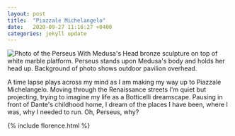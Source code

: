 ```yaml
---
layout: post
title:  "Piazzale Michelangelo"
date:   2020-09-27 11:16:27 +0400
categories: jekyll update
---
```

![Photo of the Perseus With Medusa's Head bronze sculpture on top of white marble platform. Perseus stands upon Medusa's body and holds her head up. Background of photo shows outdoor pavilion overhead.](https://github.com/havemaps/havemaps.github.io/blob/master/img/2020-09-27-perseus.png?raw=true "Perseus with Medusa Head statue")

A time lapse plays across my mind as I am making my way up to Piazzale Michelangelo. Moving through the Renaissance streets I'm quiet but projecting, trying to imagine my life as a Botticelli dreamscape. Pausing in front of Dante's childhood home, I dream of the places I have been, where I was, why I needed to run. Oh, Perseus, why?

{% include florence.html %}
